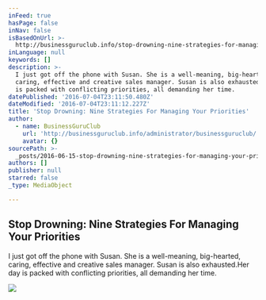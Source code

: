 ```yaml
---
inFeed: true
hasPage: false
inNav: false
isBasedOnUrl: >-
  http://businessguruclub.info/stop-drowning-nine-strategies-for-managing-your-priorities/
inLanguage: null
keywords: []
description: >-
  I just got off the phone with Susan. She is a well-meaning, big-hearted,
  caring, effective and creative sales manager. Susan is also exhausted.Her day
  is packed with conflicting priorities, all demanding her time.
datePublished: '2016-07-04T23:11:50.480Z'
dateModified: '2016-07-04T23:11:12.227Z'
title: 'Stop Drowning: Nine Strategies For Managing Your Priorities'
author:
  - name: BusinessGuruClub
    url: 'http://businessguruclub.info/administrator/businessguruclub/'
    avatar: {}
sourcePath: >-
  _posts/2016-06-15-stop-drowning-nine-strategies-for-managing-your-priorities.md
authors: []
publisher: null
starred: false
_type: MediaObject

---
```

<article style=""><h1>Stop Drowning: Nine Strategies For Managing Your Priorities</h1><p>I just got off the phone with Susan. She is a well-meaning, big-hearted, caring, effective and creative sales manager. Susan is also exhausted.Her day is packed with conflicting priorities, all demanding her time.</p><img src="https://s3-us-west-2.amazonaws.com/the-grid-img/p/cf4a29817b7712715201870d2ba66e11c7ea99fa.jpg" /></article>
